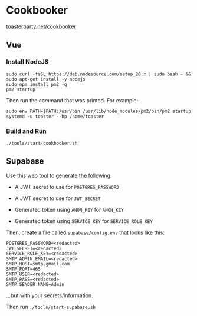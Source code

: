 # Cookbooker

[toasterparty.net/cookbooker](https://toasterparty.net/cookbooker)

## Vue

### Install NodeJS

```
sudo curl -fsSL https://deb.nodesource.com/setup_20.x | sudo bash - && sudo apt-get install -y nodejs
sudo npm install pm2 -g
pm2 startup
```

Then run the command that was printed. For example:

```
sudo env PATH=$PATH:/usr/bin /usr/lib/node_modules/pm2/bin/pm2 startup systemd -u toaster --hp /home/toaster
```

### Build and Run

`./tools/start-cookbooker.sh`

## Supabase

Use [this](https://supabase.com/docs/guides/self-hosting#api-keys) web tool to generate the following:

- A JWT secret to use for `POSTGRES_PASSWORD`

- A JWT secret to use for `JWT_SECRET`

- Generated token using `ANON_KEY` for `ANON_KEY`

- Generated token using `SERVICE_KEY` for `SERVICE_ROLE_KEY`

Then, create a file called `supabase/config.env` that looks like this:

```
POSTGRES_PASSWORD=<redacted>
JWT_SECRET=<redacted>
SERVICE_ROLE_KEY=<redacted>
SMTP_ADMIN_EMAIL=<redacted>
SMTP_HOST=smtp.gmail.com
SMTP_PORT=465
SMTP_USER=<redacted>
SMTP_PASS=<redacted>
SMTP_SENDER_NAME=Admin
```

...but with your secrets/information.

Then run `./tools/start-supabase.sh`
